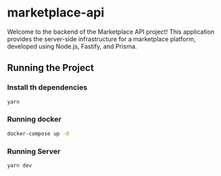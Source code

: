 # marketplace-api

Welcome to the backend of the Marketplace API project! This application provides the server-side infrastructure for a marketplace platform, developed using Node.js, Fastify, and Prisma.

## Running the Project

### Install th dependencies

```sh
yarn
```

### Running docker

```sh
docker-compose up -d
```

### Running Server

```sh
yarn dev
```
